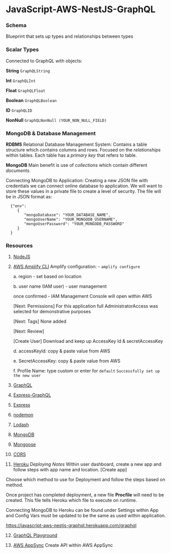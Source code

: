 # JavaScript-AWS-NestJS-GraphQL

### Schema

Blueprint that sets up types and relationships between types

### Scalar Types

Connected to GraphQL with objects:

**String**
`GraphQLString`

**Int**
`GraphQLInt`

**Float**
`GraphQLFloat`

**Boolean**
`GraphQLBoolean`

**ID**
`GraphQLID`

**NonNull**
`GraphQLNonNull (YOUR_NON_NULL_FIELD)`

### MongoDB & Database Management

**RDBMS** Relational Database Management System:
Contains a table structure which contains columns and rows. Focused on the _relationships_ within tables. Each table has a _primary key_ that refers to table.

**MongoDB**
Main benefit is use of _collections_ which contain different _documents_.

Connecting MongoDB to Application:
Creating a new JSON file with credentials we can connect online database to application. We will want to store these values in a private file to create a level of security. The file will be in JSON format as:

      {"env":
         {
            "mongoDatabase": "YOUR_DATABASE_NAME",
            "mongoUserName": "YOUR_MONGODB_USERNAME",
            "mongoUserPassword": "YOUR_MONGODB_PASSWORD"
         }
      }

### Resources

1. [NodeJS](https://nodejs.org/en/)

2. [AWS Amplify CLI](https://docs.amplify.aws/)
   Amplify configuration: - `amplify configure`

   a. region - set based on location

   b. user name (IAM user) - user management

   once confirmed - IAM Management Console will open within AWS

   [Next: Permissions]
   For this application full AdministratorAccess was selected for demonstrative purposes

   [Next: Tags]
   None added

   [Next: Review]

   [Create User]
   Download and keep up AccessKey Id & secretAccessKey

   d. accessKeyId: copy & paste value from AWS

   e. SecretAccessKey: copy & paste value from AWS

   f. Profile Name: type custom or enter for `default`
   `Successfully set up the new user`

3. [GraphQL](https://www.npmjs.com/package/graphql)

4. [Express-GraphQL](https://github.com/graphql/express-graphql)

5. [Express](https://expressjs.com/)

6. [nodemon](https://www.npmjs.com/package/nodemon)

7. [Lodash](https://lodash.com/)

8. [MongoDB](https://www.mongodb.com/)

9. [Mongoose](https://mongoosejs.com/)

10. [CORS](https://www.npmjs.com/package/cors)

11. [Heroku](https://www.heroku.com/)
    _Deploying Notes_
    Within user dashboard, create a new app and follow steps with app name and location. [Create app]

Choose which method to use for Deployment and follow the steps based on method.

Once project has completed deployment, a new file **Procfile** will need to be created. This file tells Heroku which file to execute on runtime.

Connecting MongoDB to Heroku can be found under Settings within App and Config Vars must be updated to be the same as used within application.

https://javascript-aws-nestjs-graphql.herokuapp.com/graphql

12. [GraphQL Playground](https://www.graphqlbin.com/v2/new)

13. [AWS AppSync](https://us-east-1.console.aws.amazon.com/appsync/home?region=us-east-1#/)
    Create API within AWS AppSync
